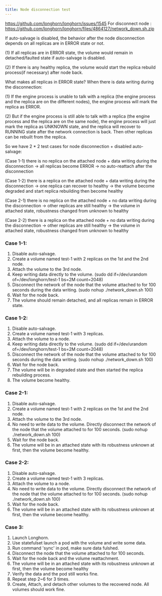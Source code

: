 ```yaml
---
title: Node disconnection test
---
```

https://github.com/longhorn/longhorn/issues/1545
For disconnect node : https://github.com/longhorn/longhorn/files/4864127/network_down.sh.zip

If auto-salvage is disabled, the behavior after the node disconnection depends on all replicas are in ERROR state or not.

(1) If all replicas are in ERROR state, the volume would remain in detached/faulted state if auto-salvage is disabled.

(2) If there is any healthy replica, the volume would start the replica rebuild process(if necessary) after node back.

What makes all replicas in ERROR state? When there is data writing during the disconnection:

(1) If the engine process is unable to talk with a replica (the engine process and the replica are on the different nodes), the engine process will mark the replica as ERROR. 

(2) But if the engine process is still able to talk with a replica (the engine process and the replica are on the same node), the engine process will just mark the replica as UNKNOWN state, and the replica will recover to RUNNING state after the network connection is back. Then other replicas can be rebuilt from the replica.

So we have 2 * 2 test cases for node disconnection + disabled auto-salvage:

(Case 1-1) there is no replica on the attached node + data writing during the disconnection -> all replicas become ERROR -> no auto-reattach after the disconnection

(Case 1-2) there is a replica on the attached node + data writing during the disconnection -> one replica can recover to healthy -> the volume become degraded and start replica rebuilding then become healthy

(Case 2-1) there is no replica on the attached node + no data writing during the disconnection -> other replicas are still healthy -> the volume in attached state, robustness changed from unknown to healthy

(Case 2-2) there is a replica on the attached node + no data writing during the disconnection -> other replicas are still healthy -> the volume in attached state, robustness changed from unknown to healthy

### Case 1-1:
1. Disable auto-salvage.
2. Create a volume named test-1 with 2 replicas on the 1st and the 2nd node.
3. Attach the volume to the 3rd node.
4. Keep writing data directly to the volume. (sudo dd if=/dev/urandom of=/dev/longhorn/test-1 bs=2M count=2048)
5. Disconnect the network of the node that the volume attached to for 100 seconds during the data writing. (sudo nohup ./network_down.sh 100)
6. Wait for the node back.
7. The volume should remain detached, and all replicas remain in ERROR state.

### Case 1-2:
1. Disable auto-salvage.
2. Create a volume named test-1 with 3 replicas.
3. Attach the volume to a node.
4. Keep writing data directly to the volume. (sudo dd if=/dev/urandom of=/dev/longhorn/test-1 bs=2M count=2048)
5. Disconnect the network of the node that the volume attached to for 100 seconds during the data writing. (sudo nohup ./network_down.sh 100)
6. Wait for the node back.
7. The volume will be in degraded state and then started the replica rebuilding process.
8. The volume become healthy.

### Case 2-1:
1. Disable auto-salvage.
2. Create a volume named test-1 with 2 replicas on the 1st and the 2nd node.
3. Attach the volume to the 3rd node.
4. No need to write data to the volume. Directly disconnect the network of the node that the volume attached to for 100 seconds. (sudo nohup ./network_down.sh 100)
5. Wait for the node back.
6. The volume will be in an attached state with its robustness unknown at first, then the volume become healthy.

### Case 2-2:
1. Disable auto-salvage.
2. Create a volume named test-1 with 3 replicas.
3. Attach the volume to a node.
4. No need to write data to the volume. Directly disconnect the network of the node that the volume attached to for 100 seconds. (sudo nohup ./network_down.sh 100)
5. Wait for the node back.
6. The volume will be in an attached state with its robustness unknown at first, then the volume become healthy.

### Case 3:
1. Launch Longhorn.
2. Use statefulset launch a pod with the volume and write some data.
3. Run command 'sync' in pod, make sure data fulshed.
4. Disconnect the node that the volume attached to for 100 seconds.
5. Wait for the node back and the volume reattachment.
6. The volume will be in an attached state with its robustness unknown at first, then the volume become healthy
7. Verify the data and the pod still works fine.
8. Repeat step 2~6 for 3 times.
9. Create, Attach, and detach other volumes to the recovered node. All volumes should work fine.
